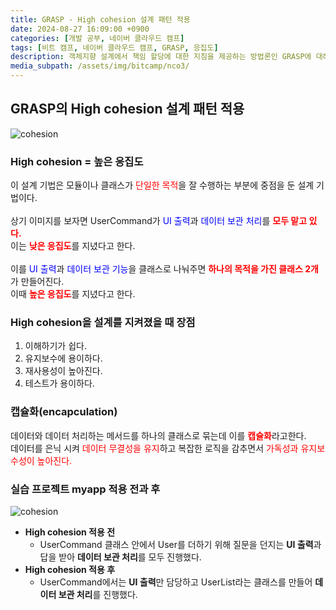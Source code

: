 ```yaml
---
title: GRASP - High cohesion 설계 패턴 적용
date: 2024-08-27 16:09:00 +0900
categories: [개발 공부, 네이버 클라우드 캠프]
tags: [비트 캠프, 네이버 클라우드 캠프, GRASP, 응집도] 
description: 객체지향 설계에서 책임 할당에 대한 지침을 제공하는 방법론인 GRASP에 대해 알아보자.
media_subpath: /assets/img/bitcamp/nco3/
---
```

## GRASP의 High cohesion 설계 패턴 적용
![cohesion](img1.png)

### High cohesion = 높은 응집도
이 설계 기법은 모듈이나 클래스가 <span style="color: red">단일한 목적</span>을 잘 수행하는 부분에 중점을 둔 설계 기법이다.<br>   
상기 이미지를 보자면 UserCommand가 <span style="color: blue">UI 출력</span>과 <span style="color: blue">데이터 보관 처리</span>를 <span style="color: red">**모두 맡고 있다.**</span>   
이는 <span style="color: red">**낮은 응집도**</span>를 지녔다고 한다.<br>   
이를 <span style="color: blue">UI 출력</span>과 <span style="color: blue">데이터 보관 기능</span>을 클래스로 나눠주면 <span style="color: red">**하나의 목적을 가진 클래스 2개**</span>가 만들어진다.   
이때 <span style="color: red">**높은 응집도**</span>를 지녔다고 한다.   

### High cohesion을 설계를 지켜졌을 때 장점
1. 이해하기가 쉽다.
2. 유지보수에 용이하다.
3. 재사용성이 높아진다.
4. 테스트가 용이하다.

### 캡슐화(encapculation)

데이터와 데이터 처리하는 메서드를 하나의 클래스로 묶는데 이를 <span style="color: red">**캡슐화**</span>라고한다.   
데이터를 은닉 시켜 <span style="color: red">데이터 무결성을 유지</span>하고 복잡한 로직을 감추면서 <span style="color: red">가독성과 유지보수성이 높아진다.</span>

### 실습 프로젝트 myapp 적용 전과 후
![cohesion](img2.png)
- **High cohesion 적용 전**
    - UserCommand 클래스 안에서 User를 더하기 위해 질문을 던지는 **UI 출력**과 답을 받아 **데이터 보관 처리**를 모두 진행했다.
- **High cohesion 적용 후**
    - UserCommand에서는 **UI 출력**만 담당하고 UserList라는 클래스를 만들어 **데이터 보관 처리**를 진행했다.

